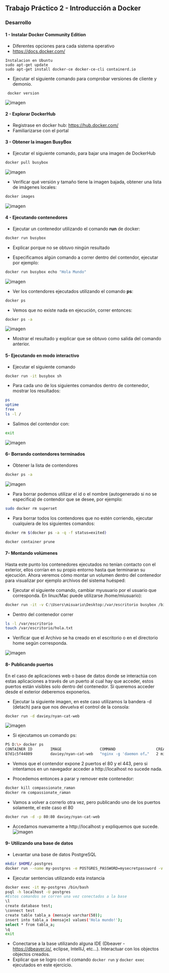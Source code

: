## Trabajo Práctico 2 - Introducción a Docker
### Desarrollo

#### 1 - Instalar Docker Community Edition

 - Diferentes opciones para cada sistema operativo
 - https://docs.docker.com/
```
Instalacion en Ubuntu
sudo apt-get update
sudo apt-get install docker-ce docker-ce-cli containerd.io
```

 - Ejecutar el siguiente comando para comprobar versiones de cliente y demonio.
``` 
 docker version
```

![imagen](https://user-images.githubusercontent.com/48757979/129815065-f59086ae-ce99-4aeb-a3bb-bb165ef28082.png)


#### 2 - Explorar DockerHub
-  Registrase en docker hub: https://hub.docker.com/
-  Familiarizarse con el portal

#### 3 - Obtener la imagen BusyBox

  - Ejecutar el siguiente comando, para bajar una imagen de DockerHub
  ```bash
  docker pull busybox
  ```
  ![imagen](https://user-images.githubusercontent.com/48757979/129813407-e9af7045-13f7-4831-b067-021516504a6c.png)

  - Verificar qué versión y tamaño tiene la imagen bajada, obtener una lista de imágenes locales:
```bash
docker images
```
![imagen](https://user-images.githubusercontent.com/48757979/129813426-1c02d9e7-3e0b-4650-8807-dfea4057b49f.png)

#### 4 - Ejecutando contenedores
  - Ejecutar un contenedor utilizando el comando **run** de docker:
```bash
docker run busybox
```

  - Explicar porque no se obtuvo ningún resultado

  - Especificamos algún comando a correr dentro del contendor, ejecutar por ejemplo:
```bash
docker run busybox echo "Hola Mundo"
```
![imagen](https://user-images.githubusercontent.com/48757979/129813460-514244bb-a8a7-435e-af23-658c884f5306.png)


  - Ver los contendores ejecutados utilizando el comando **ps**:
```bash
docker ps
```

  - Vemos que no existe nada en ejecución, correr entonces:
```bash
docker ps -a
```
![imagen](https://user-images.githubusercontent.com/48757979/129813509-05bb83ba-dbb1-4602-bf34-c56316bd977f.png)

  - Mostrar el resultado y explicar que se obtuvo como salida del comando anterior.

#### 5- Ejecutando en modo interactivo

  - Ejecutar el siguiente comando
```bash
docker run -it busybox sh
```

  - Para cada uno de los siguientes comandos dentro de contenedor, mostrar los resultados:
```bash
ps
uptime
free
ls -l /
```
  - Salimos del contendor con:
```bash
exit
```

![imagen](https://user-images.githubusercontent.com/48757979/129813703-b1fbd3dc-badc-4056-a588-5e2bdf5d2041.png)

#### 6- Borrando contendores terminados

  - Obtener la lista de contendores 
```bash
docker ps -a
```
![imagen](https://user-images.githubusercontent.com/48757979/129813736-b3ff1593-9752-4ce8-be87-782cc293e435.png)

  - Para borrar podemos utilizar el id o el nombre (autogenerado si no se especifica) de contendor que se desee, por ejemplo:
```bash
sudo docker rm superset
```
  - Para borrar todos los contendores que no estén corriendo, ejecutar cualquiera de los siguientes comandos:
```bash
docker rm $(docker ps -a -q -f status=exited)
```
```bash
docker container prune

```

#### 7- Montando volúmenes

Hasta este punto los contenedores ejecutados no tenían contacto con el exterior, ellos corrían en su propio entorno hasta que terminaran su ejecución. Ahora veremos cómo montar un volumen dentro del contenedor para visualizar por ejemplo archivos del sistema huésped:

  - Ejecutar el siguiente comando, cambiar myusuario por el usuario que corresponda. En linux/Mac puede utilizarse /home/miusuario):
```bash
docker run -it -v C:\Users\misuario\Desktop:/var/escritorio busybox /bin/sh
```
  - Dentro del contenedor correr
```bash
ls -l /var/escritorio
touch /var/escritorio/hola.txt
```
  - Verificar que el Archivo se ha creado en el escritorio o en el directorio home según corresponda.

![imagen](https://user-images.githubusercontent.com/48757979/129814840-61debb04-46d5-4f1e-ab98-7df2fe969144.png)


#### 8- Publicando puertos

En el caso de aplicaciones web o base de datos donde se interactúa con estas aplicaciones a través de un puerto al cual hay que acceder, estos puertos están visibles solo dentro del contenedor. Si queremos acceder desde el exterior deberemos exponerlos.

  - Ejecutar la siguiente imagen, en este caso utilizamos la bandera -d (detach) para que nos devuelva el control de la consola:

```bash
docker run -d daviey/nyan-cat-web

```
![imagen](https://user-images.githubusercontent.com/48757979/129814902-3648f57e-75a3-4385-9a20-16b312c6ad49.png)

  - Si ejecutamos un comando ps:
```bash
PS D:\> docker ps
CONTAINER ID        IMAGE                 COMMAND                  CREATED             STATUS              PORTS               NAMES
87d1c5f44809        daviey/nyan-cat-web   "nginx -g 'daemon of…"   2 minutes ago       Up 2 minutes        80/tcp, 443/tcp     compassionate_raman
```
  - Vemos que el contendor expone 2 puertos el 80 y el 443, pero si intentamos en un navegador acceder a http://localhost no sucede nada.

  - Procedemos entonces a parar y remover este contenedor:
```bash
docker kill compassionate_raman
docker rm compassionate_raman
```
  - Vamos a volver a correrlo otra vez, pero publicando uno de los puertos solamente, el este caso el 80

```bash
docker run -d -p 80:80 daviey/nyan-cat-web
```
  - Accedamos nuevamente a http://localhost y expliquemos que sucede.
![imagen](https://user-images.githubusercontent.com/48757979/129814993-075bae64-e94d-44c1-8807-892c748f848a.png)


#### 9- Utilizando una base de datos
- Levantar una base de datos PostgreSQL

```bash
mkdir $HOME/.postgres
docker run --name my-postgres -e POSTGRES_PASSWORD=mysecretpassword -v $HOME/.postgres:/var/lib/postgresql/data -p 5432:5432 -d postgres:9.4
```
- Ejecutar sentencias utilizando esta instancia

```bash
docker exec -it my-postgres /bin/bash
psql -h localhost -U postgres
#Estos comandos se corren una vez conectados a la base
\l
create database test;
\connect test
create table tabla_a (mensaje varchar(50));
insert into tabla_a (mensaje) values('Hola mundo!');
select * from tabla_a;
\q
exit
```
- Conectarse a la base utilizando alguna IDE (Dbeaver - https://dbeaver.io/, eclipse, IntelliJ, etc...). Interactuar con los objectos objectos creados.
- Explicar que se logro con el comando `docker run` y `docker exec` ejecutados en este ejercicio.


